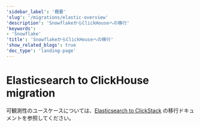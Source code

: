 ```yaml
---
'sidebar_label': '概要'
'slug': '/migrations/elastic-overview'
'description': 'SnowflakeからClickHouseへの移行'
'keywords':
- 'Snowflake'
'title': 'SnowflakeからClickHouseへの移行'
'show_related_blogs': true
'doc_type': 'landing-page'
---
```



# Elasticsearch to ClickHouse migration

可観測性のユースケースについては、[Elasticsearch to ClickStack](/use-cases/observability/clickstack/migration/elastic) の移行ドキュメントを参照してください。
